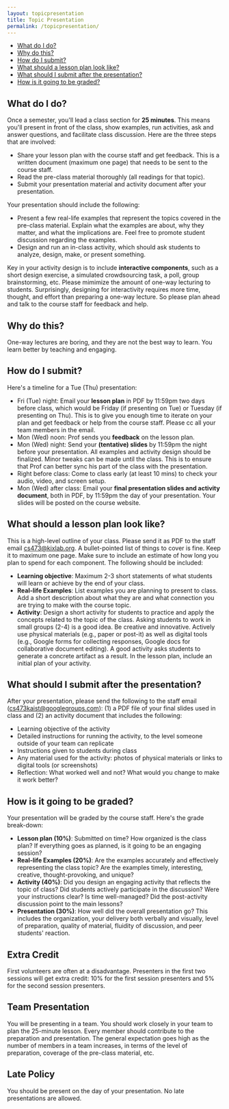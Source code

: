 ```yaml
---
layout: topicpresentation
title: Topic Presentation
permalink: /topicpresentation/
---
```

<!-- TOC start -->

- [What do I do?](#what)
- [Why do this?](#why)
- [How do I submit?](#submit)
- [What should a lesson plan look like?](#lesson)
- [What should I submit after the presentation?](#after)
- [How is it going to be graded?](#grading)

<!-- TOC end -->

<!-- TOC --><a name="what"></a>
## What do I do?
Once a semester, you'll lead a class section for **25 minutes**. This means you'll present in front of the class, show examples, run activities, ask and answer questions, and facilitate class discussion. Here are the three steps that are involved:
* Share your lesson plan with the course staff and get feedback. This is a written document (maximum one page) that needs to be sent to the course staff.
* Read the pre-class material thoroughly (all readings for that topic).
* Submit your presentation material and activity document after your presentation.

Your presentation should include the following:
* Present a few real-life examples that represent the topics covered in the pre-class material. Explain what the examples are about, why they matter, and what the implications are. Feel free to promote student discussion regarding the examples.
* Design and run an in-class activity, which should ask students to analyze, design, make, or present something.

Key in your activity design is to include **interactive components**, such as a short design exercise, a simulated crowdsourcing task, a poll, group brainstorming, etc. Please mimimize the amount of one-way lecturing to students. Surprisingly, designing for interactivity requires more time, thought, and effort than preparing a one-way lecture. So please plan ahead and talk to the course staff for feedback and help.

<!-- TOC --><a name="why"></a>
## Why do this?
One-way lectures are boring, and they are not the best way to learn. You learn better by teaching and engaging.

<!-- TOC --><a name="submit"></a>
## How do I submit?
Here's a timeline for a Tue (Thu) presentation:
* Fri (Tue) night: Email your **lesson plan** in PDF by 11:59pm two days before class, which would be Friday (if presenting on Tue) or Tuesday (if presenting on Thu). This is to give you enough time to iterate on your plan and get feedback or help from the course staff. Please cc all your team members in the email.
* Mon (Wed) noon: Prof sends you **feedback** on the lesson plan.
* Mon (Wed) night: Send your **(tentative) slides** by 11:59pm the night before your presentation. All examples and activity design should be finalized. Minor tweaks can be made until the class. This is to ensure that Prof can better sync his part of the class with the presentation.
* Right before class: Come to class early (at least 10 mins) to check your audio, video, and screen setup.
* Mon (Wed) after class: Email your **final presentation slides and activity document**, both in PDF, by 11:59pm the day of your presentation. Your slides will be posted on the course website.

<!-- TOC --><a name="lesson"></a>
## What should a lesson plan look like?
This is a high-level outline of your class. Please send it as PDF to the staff email cs473@kixlab.org. A bullet-pointed list of things to cover is fine. Keep it to maximum one page. Make sure to include an estimate of how long you plan to spend for each component. The following should be included:
* **Learning objective**: Maximum 2-3 short statements of what students will learn or achieve by the end of your class.
* **Real-life Examples**: List examples you are planning to present to class. Add a short description about what they are and what connection you are trying to make with the course topic.
* **Activity**: Design a short activity for students to practice and apply the concepts related to the topic of the class. Asking students to work in small groups (2-4) is a good idea. Be creative and innovative. Actively use physical materials (e.g., paper or post-it) as well as digital tools (e.g., Google forms for collecting responses, Google docs for collaborative document editing). A good activity asks students to generate a concrete artifact as a result. In the lesson plan, include an initial plan of your activity.

<!-- TOC --><a name="after"></a>
## What should I submit after the presentation?
After your presentation, please send the following to the staff email (cs473kaist@googlegroups.com): (1) a PDF file of your final slides used in class and (2) an activity document that includes the following:
* Learning objective of the activity
* Detailed instructions for running the activity, to the level someone outside of your team can replicate
* Instructions given to students during class
* Any material used for the activity: photos of physical materials or links to digital tools (or screenshots)
* Reflection: What worked well and not? What would you change to make it work better?

<!-- TOC --><a name="grading"></a>
## How is it going to be graded?
Your presentation will be graded by the course staff. Here's the grade break-down:
* **Lesson plan (10%)**: Submitted on time? How organized is the class plan? If everything goes as planned, is it going to be an engaging session?
* **Real-life Examples (20%)**: Are the examples accurately and effectively representing the class topic? Are the examples timely, interesting, creative, thought-provoking, and unique?
* **Activity (40%)**: Did you design an engaging activity that reflects the topic of class? Did students actively participate in the discussion? Were your instructions clear? Is time well-managed? Did the post-activity discussion point to the main lessons?
* **Presentation (30%)**: How well did the overall presentation go? This includes the organization, your delivery both verbally and visually, level of preparation, quality of material, fluidity of discussion, and peer students' reaction.

## Extra Credit
First volunteers are often at a disadvantage. Presenters in the first two sessions will get extra credit: 10% for the first session presenters and 5% for the second session presenters.

## Team Presentation
You will be presenting in a team. You should work closely in your team to plan the 25-minute lesson. Every member should contribute to the preparation and presentation. The general expectation goes high as the number of members in a team increases, in terms of the level of preparation, coverage of the pre-class material, etc.

## Late Policy
You should be present on the day of your presentation. No late presentations are allowed.